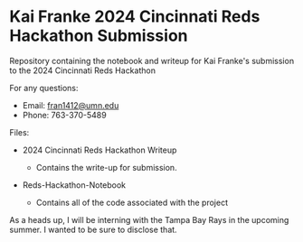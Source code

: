 # Kai Franke 2024 Cincinnati Reds Hackathon Submission

Repository containing the notebook and writeup for Kai Franke's submission to the 2024 Cincinnati Reds Hackathon

For any questions:
* Email: fran1412@umn.edu
* Phone: 763-370-5489

Files:
* 2024 Cincinnati Reds Hackathon Writeup
 
  * Contains the write-up for submission.

* Reds-Hackathon-Notebook
  
  * Contains all of the code associated with the project

As a heads up, I will be interning with the Tampa Bay Rays in the upcoming summer. I wanted to be sure to disclose that.
